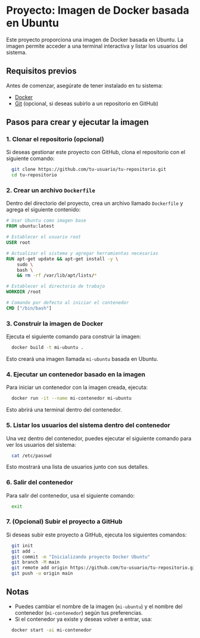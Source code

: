 # Proyecto: Imagen de Docker basada en Ubuntu

Este proyecto proporciona una imagen de Docker basada en Ubuntu. La imagen permite acceder a una terminal interactiva y listar los usuarios del sistema.

## Requisitos previos
Antes de comenzar, asegúrate de tener instalado en tu sistema:
- [Docker](https://docs.docker.com/get-docker/)
- [Git](https://git-scm.com/downloads) (opcional, si deseas subirlo a un repositorio en GitHub)

## Pasos para crear y ejecutar la imagen

### 1. Clonar el repositorio (opcional)
Si deseas gestionar este proyecto con GitHub, clona el repositorio con el siguiente comando:
```sh
  git clone https://github.com/tu-usuario/tu-repositorio.git
  cd tu-repositorio
```

### 2. Crear un archivo `Dockerfile`
Dentro del directorio del proyecto, crea un archivo llamado `Dockerfile` y agrega el siguiente contenido:

```dockerfile
# Usar Ubuntu como imagen base
FROM ubuntu:latest

# Establecer el usuario root
USER root

# Actualizar el sistema y agregar herramientas necesarias
RUN apt-get update && apt-get install -y \
    sudo \
    bash \
    && rm -rf /var/lib/apt/lists/*

# Establecer el directorio de trabajo
WORKDIR /root

# Comando por defecto al iniciar el contenedor
CMD ["/bin/bash"]
```

### 3. Construir la imagen de Docker
Ejecuta el siguiente comando para construir la imagen:
```sh
  docker build -t mi-ubuntu .
```
Esto creará una imagen llamada `mi-ubuntu` basada en Ubuntu.

### 4. Ejecutar un contenedor basado en la imagen
Para iniciar un contenedor con la imagen creada, ejecuta:
```sh
  docker run -it --name mi-contenedor mi-ubuntu
```
Esto abrirá una terminal dentro del contenedor.

### 5. Listar los usuarios del sistema dentro del contenedor
Una vez dentro del contenedor, puedes ejecutar el siguiente comando para ver los usuarios del sistema:
```sh
  cat /etc/passwd
```
Esto mostrará una lista de usuarios junto con sus detalles.

### 6. Salir del contenedor
Para salir del contenedor, usa el siguiente comando:
```sh
  exit
```

### 7. (Opcional) Subir el proyecto a GitHub
Si deseas subir este proyecto a GitHub, ejecuta los siguientes comandos:
```sh
  git init
  git add .
  git commit -m "Inicializando proyecto Docker Ubuntu"
  git branch -M main
  git remote add origin https://github.com/tu-usuario/tu-repositorio.git
  git push -u origin main
```

## Notas
- Puedes cambiar el nombre de la imagen (`mi-ubuntu`) y el nombre del contenedor (`mi-contenedor`) según tus preferencias.
- Si el contenedor ya existe y deseas volver a entrar, usa:
```sh
  docker start -ai mi-contenedor
```

